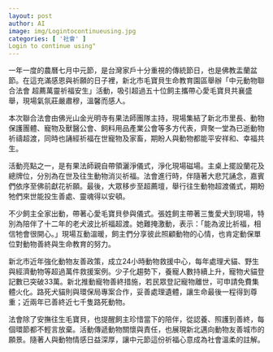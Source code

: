```yaml
---
layout: post
author: AI
image: img/Logintocontinueusing.jpg
categories: [ '社會' ]
Login to continue using"
---
```

一年一度的農曆七月中元節，是台灣家戶十分重視的傳統節日，也是佛教盂蘭盆節。在這充滿感恩與祈願的日子裡，新北市毛寶貝生命教育園區舉辦「中元動物聯合法會 超薦萬靈祈福安生」活動，吸引超過五十位飼主攜帶心愛毛寶貝共襄盛舉，現場氣氛莊嚴肅穆，溫馨而感人。

本次聯合法會由佛光山金光明寺有果法師團隊主持，現場集結了新北市里長、動物保護團體、寵物及獸醫公會、飼料用品產業公會等多方代表，齊聚一堂為已逝動物祈禱超渡，同時也誦經祈福在世寵物及家畜，期盼人與動物都能平安祥和、幸福共生。

活動亮點之一，是有果法師親自帶領灑淨儀式，淨化現場磁場。主桌上擺設蘭花及總牌位，分別為在世及往生動物消災祈福。法會進行時，伴隨著大悲咒誦念，嘉賓們依序至佛前獻花祈願。最後，大眾移步至超薦壇，舉行往生動物超渡儀式，期盼牠們來世能投生善處、靈魂得以安頓。

不少飼主全家出動，帶著心愛毛寶貝參與儀式。張姓飼主帶著三隻愛犬到現場，特別為陪伴了十二年的老犬波比祈福超渡。她難掩激動，表示：「能為波比祈福，相信牠會很開心。」現場互動溫暖，飼主們分享彼此照顧動物的心情，也肯定動保單位對動物善終與生命教育的努力。

新北市近年強化動物友善政策，成立24小時動物救援中心，每年處理犬貓、野生與經濟動物等超過萬件救援案例。少子化趨勢下，養寵人數持續上升，寵物犬貓登記數已突破33萬。新北推動寵物善終措施，若民眾登記寵物離世，可申請免費集體火化。路死犬貓則與環保局專案合作，妥善處理遺體，讓生命最後一程得到尊重；近兩年已善終近七千隻路死動物。

法會除了安撫往生毛寶貝，也提醒飼主珍惜當下的陪伴，從認養、照護到善終，每個環節都不輕言放棄。活動傳遞動物關懷與責任，也展現新北邁向動物友善城市的願景。隨著人與動物情感日益深厚，讓中元節這份祈福心意成為社會溫柔的註解。